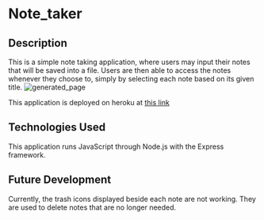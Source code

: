 # Note_taker

## Description
This is a simple note taking application, where users may input their notes that will be saved into a file.
Users are then able to access the notes whenever they choose to, simply by selecting each note based on its given title.
![generated_page](/assets/images/note01.png)

This application is deployed on heroku at [this link](https://note-taker-ayx.herokuapp.com/)




## Technologies Used
This application runs JavaScript through Node.js with the Express framework.

## Future Development
Currently, the trash icons displayed beside each note are not working. They are used to delete notes that are no longer needed.
